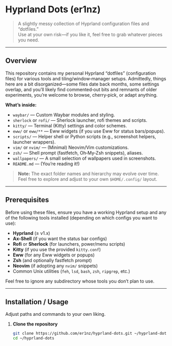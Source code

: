 # Hyprland Dots (er1nz)

> A slightly messy collection of Hyprland configuration files and “dotfiles.”  
> Use at your own risk—if you like it, feel free to grab whatever pieces you need.

---

## Overview

This repository contains my personal Hyprland “dotfiles” (configuration files) for various tools and tiling/window‑manager setups. Admittedly, things here are a bit disorganized—some files date back months, some settings overlap, and you’ll likely find commented‐out bits and remnants of older experiments, you’re welcome to browse, cherry‑pick, or adapt anything.

**What’s inside:**
- `waybar/` — Custom Waybar modules and styling.
- `sherlock` or `rofi/` — Sherlock launcher, rofi themes and scripts.
- `kitty/` — Terminal (Kitty) settings and color schemes.
- `eww/` or `eww/**` — Eww widgets (if you use Eww for status bars/popups).
- `scripts/` — Helper shell or Python scripts (e.g., screenshot helpers, launcher wrappers).
- `vim/` or `nvim/` — (Minimal) Neovim/Vim customizations.
- `zsh/` — Shell prompt (fastfetch, Oh‑My‑Zsh snippets), aliases.
- `wallpapers/` — A small selection of wallpapers used in screenshots.
- `README.md` — (You’re reading it!)

> **Note:** The exact folder names and hierarchy may evolve over time. Feel free to explore and adjust to your own `$HOME/.config/` layout.

---

## Prerequisites

Before using these files, ensure you have a working Hyprland setup and any of the following tools installed (depending on which configs you want to use):

- **Hyprland** (≥ v1.x)  
- **Ax-Shell** (if you want the status bar configs)  
- **Rofi** or **Sherlock** (for launchers, power/menu scripts)  
- **Kitty** (if you use the provided `kitty.conf`)  
- **Eww** (for any Eww widgets or popups)  
- **Zsh** (and optionally fastfetch prompt)  
- **Neovim** (if adopting any `nvim/` snippets)  
- Common Unix utilities (`feh`, `lsd`, `bash`, `zsh`, `ripgrep`, etc.)

Feel free to ignore any subdirectory whose tools you don’t plan to use.

---

## Installation / Usage

Adjust paths and commands to your own liking.

1. **Clone the repository**  
   ```bash
   git clone https://github.com/er1nz/hyprland-dots.git ~/hyprland-dots
   cd ~/hyprland-dots

